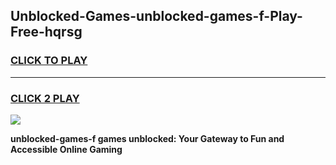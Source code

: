 
## Unblocked-Games-unblocked-games-f-Play-Free-hqrsg
<h3>
<a href="https://premium76.site?title=unblocked-games-f&ref=21A">CLICK TO PLAY</a></h3>
<hr>

<h3>
<a href="https://premium76.site?title=unblocked-games-f&ref=21A">CLICK 2 PLAY</a>
  
</h3>

<a href="https://premium76.site?title=unblocked-games-f&ref=21A"><img src="https://clearcache.store/games.png"></a>


**unblocked-games-f games unblocked: Your Gateway to Fun and Accessible Online Gaming**
